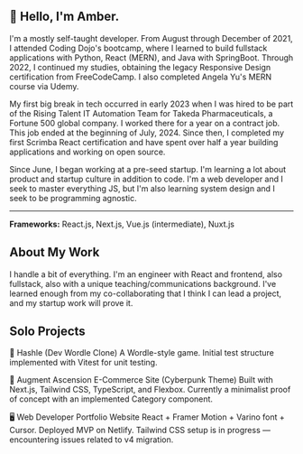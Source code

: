 ## 👋 Hello, I'm Amber.

I'm a mostly self-taught developer. From August through December of 2021, I attended Coding Dojo's bootcamp, where I learned to build fullstack applications with Python, React (MERN), and Java with SpringBoot. Through 2022, I continued my studies, obtaining the legacy Responsive Design certification from FreeCodeCamp. I also completed Angela Yu's MERN course via Udemy.

My first big break in tech occurred in early 2023 when I was hired to be part of the Rising Talent IT Automation Team for Takeda Pharmaceuticals, a Fortune 500 global company. I worked there for a year on a contract job. This job ended at the beginning of July, 2024. Since then, I completed my first Scrimba React certification and have spent over half a year building applications and working on open source. 

Since June, I began working at a pre-seed startup. I'm learning a lot about product and startup culture in addition to code. I'm a web developer and I seek to master everything JS, but I'm also learning system design and I seek to be programming agnostic. 

-------

**Frameworks:** React.js, Next.js, Vue.js (intermediate), Nuxt.js


## About My Work

I handle a bit of everything. I'm an engineer with React and frontend, also fullstack, also with a unique teaching/communications background. I've learned enough from my co-collaborating that I think I can lead a project, and my startup work will prove it. 

## Solo Projects

🧠 Hashle (Dev Wordle Clone)
A Wordle-style game.
Initial test structure implemented with Vitest for unit testing.

🛒 Augment Ascension
E-Commerce Site (Cyberpunk Theme)
Built with Next.js, Tailwind CSS, TypeScript, and Flexbox.
Currently a minimalist proof of concept with an implemented Category component.

🖥️ Web Developer Portfolio Website
React + Framer Motion + Varino font + Cursor.
Deployed MVP on Netlify.
Tailwind CSS setup is in progress — encountering issues related to v4 migration.




